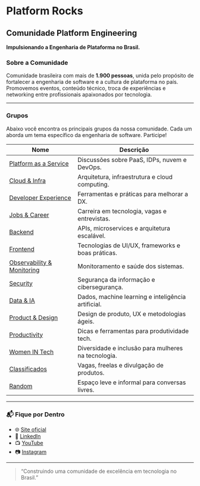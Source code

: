 # Platform Rocks

## Comunidade Platform Engineering

**Impulsionando a Engenharia de Plataforma no Brasil.**

### Sobre a Comunidade

Comunidade brasileira com mais de **1.900 pessoas**, unida pelo propósito de fortalecer a engenharia de software e a cultura de plataforma no país. Promovemos eventos, conteúdo técnico, troca de experiências e networking entre profissionais apaixonados por tecnologia.

---

### Grupos

Abaixo você encontra os principais grupos da nossa comunidade. Cada um aborda um tema específico da engenharia de software. Participe!

| Nome                        | Descrição |
|-----------------------------|-----------|
| [Platform as a Service](https://chat.whatsapp.com/ILJg7n1OieJJ6JQA18tGly) | Discussões sobre PaaS, IDPs, nuvem e DevOps. |
| [Cloud & Infra](https://chat.whatsapp.com/KYQgqnu8TGpGEPLq6QGQfU) | Arquitetura, infraestrutura e cloud computing. |
| [Developer Experience](https://chat.whatsapp.com/GQglRxi7gmcJjyzlucPtXd) | Ferramentas e práticas para melhorar a DX. |
| [Jobs & Career](https://chat.whatsapp.com/G5I4QVIRwAnCnnaX7X7Ufe) | Carreira em tecnologia, vagas e entrevistas. |
| [Backend](https://chat.whatsapp.com/E5pCfLSGXDADepZSWrXKjY) | APIs, microservices e arquitetura escalável. |
| [Frontend](https://chat.whatsapp.com/HPzvIc0Tz1O8Mq7TqPRyWx) | Tecnologias de UI/UX, frameworks e boas práticas. |
| [Observability & Monitoring](https://chat.whatsapp.com/CyQbAjO21R6CUVr0bFIBLv) | Monitoramento e saúde dos sistemas. |
| [Security](https://chat.whatsapp.com/BHkgJUTsg5v2Dmn92WyAhW) | Segurança da informação e cibersegurança. |
| [Data & IA](https://chat.whatsapp.com/DsNgUDLsAl5FtsGNOgjeGT) | Dados, machine learning e inteligência artificial. |
| [Product & Design](https://chat.whatsapp.com/LnNlg50Jo56FI81AyumBK6) | Design de produto, UX e metodologias ágeis. |
| [Productivity](https://chat.whatsapp.com/DCNJpNTPnNYDpeSJB0bRTJ) | Dicas e ferramentas para produtividade tech. |
| [Women IN Tech](https://chat.whatsapp.com/HuUO0Kuie6YCc67JbXdQSY) | Diversidade e inclusão para mulheres na tecnologia. |
| [Classificados](https://chat.whatsapp.com/G2JvT0bPyCR958NqrtIFkU) | Vagas, freelas e divulgação de produtos. |
| [Random](https://chat.whatsapp.com/EEJmi9QUXlKGU9P1CwYyL0) | Espaço leve e informal para conversas livres. |

---

### 📬 Fique por Dentro

- 🌐 [Site oficial](https://platform.rocks)
- 💼 [LinkedIn](https://plat.fm/linkedin)
- 📺 [YouTube](https://plat.fm/youtube)  
- 📷 [Instagram](https://plat.fm/instagram)

---

> “Construindo uma comunidade de excelência em tecnologia no Brasil.”

